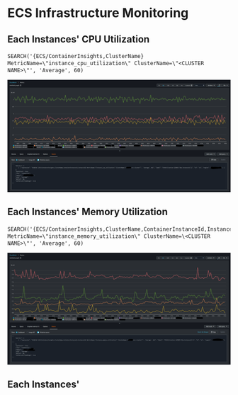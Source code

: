 # ECS Infrastructure Monitoring

## Each Instances' CPU Utilization

```
SEARCH('{ECS/ContainerInsights,ClusterName} MetricName=\"instance_cpu_utilization\" ClusterName=\"<CLUSTER NAME>\"', 'Average', 60)
```

![assets/dashboard/infrastructure/ecs/01.png](../../../assets/dashboard/infrastructure/ecs/01.png)

## Each Instances' Memory Utilization

```
SEARCH('{ECS/ContainerInsights,ClusterName,ContainerInstanceId,InstanceId} MetricName=\"instance_memory_utilization\" ClusterName=\<CLUSTER NAME>\"', 'Average', 60)
```

![assets/dashboard/infrastructure/ecs/02.png](../../../assets/dashboard/infrastructure/ecs/02.png)

## Each Instances' 